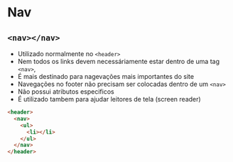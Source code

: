 # Nav

## `<nav></nav>`

- Utilizado normalmente no `<header>`
- Nem todos os links devem necessáriamente estar dentro de uma tag `<nav>`,
- É mais destinado para nagevações mais importantes do site
- Navegações no footer não precisam ser colocadas dentro de um `<nav>`
- Não possui atributos especificos
- É utilizado tambem para ajudar leitores de tela (screen reader)

```html
<header>
  <nav>
    <ul>
      <li></li>
    </ul>
  </nav>
</header>
```
